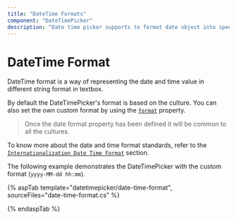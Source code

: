 ```yaml
---
title: "DateTime Formats"
component: "DateTimePicker"
description: "Date time picker supports to format date object into specific string format to simplify the date and time representation. It adapts to any culture specific date and time formats when it is globalized."
---
```


# DateTime Format

DateTime format is a way of representing the date and time value in different string format in textbox.

By default the DateTimePicker's format is based on the culture. You can also set the own
custom format by using the
[`format`](https://help.syncfusion.com/cr/aspnetcore-js2/Syncfusion.EJ2.Calendars.DateTimePicker.html#Syncfusion_EJ2_Calendars_DateTimePicker_Format)
property.

> Once the date format property has been defined it will be common to all the cultures.

To know more about the date and time format standards, refer to the
[`Internationalization Date Time Format`](/common/internationalization/) section.

The following example demonstrates the DateTimePicker with the custom format (`yyyy-MM-dd hh:mm`).

{% aspTab template="datetimepicker/date-time-format", sourceFiles="date-time-format.cs" %}

{% endaspTab %}